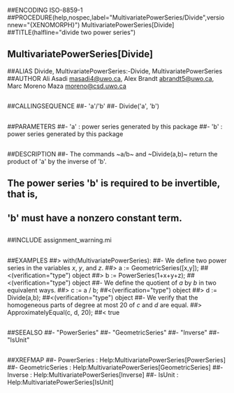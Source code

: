 ##ENCODING ISO-8859-1
##PROCEDURE(help,nospec,label="MultivariatePowerSeries/Divide",versionnew="{XENOMORPH}") MultivariatePowerSeries[Divide]
##TITLE(halfline="divide two power series")
##    MultivariatePowerSeries[Divide]
##ALIAS Divide, MultivariatePowerSeries:-Divide, MultivariatePowerSeries
##AUTHOR Ali Asadi masadi4@uwo.ca, Alex Brandt abrandt5@uwo.ca, Marc Moreno Maza moreno@csd.uwo.ca
##
##CALLINGSEQUENCE
##- 'a'/'b'
##- Divide('a', 'b')
##
##PARAMETERS
##- 'a' : power series generated by this package
##- 'b' : power series generated by this package
##
##DESCRIPTION
##- The commands ~a/b~ and ~Divide(a,b)~ return the product of 'a' by the inverse of 'b'.
##  The power series 'b' is required to be  invertible, that is,
##  'b' must have a nonzero constant term.
##
##INCLUDE assignment_warning.mi
##
##EXAMPLES
##> with(MultivariatePowerSeries):
##- We define two power series in the variables _x_, _y_, and _z_.
##> a := GeometricSeries([x,y]);
##<(verification="type") object
##> b := PowerSeries(1+x+y+z);
##<(verification="type") object
##- We define the quotient of _a_ by _b_ in two equivalent ways.
##> c := a / b;
##<(verification="type") object
##> d := Divide(a,b);
##<(verification="type") object
##- We verify that the homogeneous parts of degree at most 20 of _c_ and _d_ are equal.
##> ApproximatelyEqual(c, d, 20);
##< true
##
##SEEALSO
##- "PowerSeries"
##- "GeometricSeries"
##- "Inverse"
##- "IsUnit"
## 
##XREFMAP
##- PowerSeries : Help:MultivariatePowerSeries[PowerSeries]
##- GeometricSeries : Help:MultivariatePowerSeries[GeometricSeries]
##- Inverse : Help:MultivariatePowerSeries[Inverse]
##- IsUnit : Help:MultivariatePowerSeries[IsUnit]
